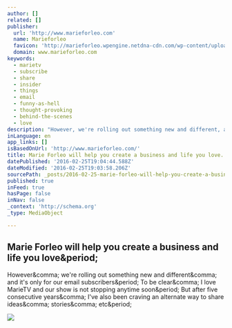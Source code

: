 ```yaml
---
author: []
related: []
publisher:
  url: 'http://www.marieforleo.com'
  name: Marieforleo
  favicon: 'http://marieforleo.wpengine.netdna-cdn.com/wp-content/uploads/2012/01/marieforleo_favicon_64x641.png'
  domain: www.marieforleo.com
keywords:
  - marietv
  - subscribe
  - share
  - insider
  - things
  - email
  - funny-as-hell
  - thought-provoking
  - behind-the-scenes
  - love
description: "However, we're rolling out something new and different, and it's only for our email subscribers. To be clear, I love MarieTV and our show is not stopping anytime soon. But after five consecutive years, I've also been craving an alternate way to share ideas, stories, etc."
inLanguage: en
app_links: []
isBasedOnUrl: 'http://www.marieforleo.com/'
title: Marie Forleo will help you create a business and life you love.
datePublished: '2016-02-25T19:04:44.588Z'
dateModified: '2016-02-25T19:03:58.206Z'
sourcePath: _posts/2016-02-25-marie-forleo-will-help-you-create-a-business-and-life-you-lo.md
published: true
inFeed: true
hasPage: false
inNav: false
_context: 'http://schema.org'
_type: MediaObject

---
```

<article style=""><h1>Marie Forleo will help you create a business and life you love&amp;period;</h1><p>However&amp;comma; we're rolling out something new and different&amp;comma; and it's only for our email subscribers&amp;period; To be clear&amp;comma; I love MarieTV and our show is not stopping anytime soon&amp;period; But after five consecutive years&amp;comma; I've also been craving an alternate way to share ideas&amp;comma; stories&amp;comma; etc&amp;period;</p><img src="http://marieforleo.wpengine.netdna-cdn.com/wp-content/uploads/2016/02/mf_ad_afterlaunch_2.jpg" /></article>